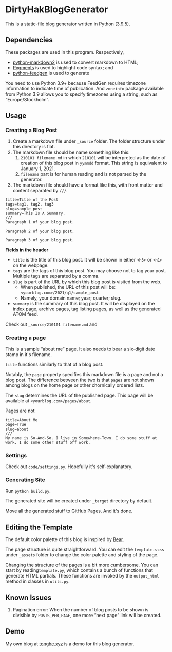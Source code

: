 # DirtyHakBlogGenerator

This is a static-file blog generator written in Python (3.9.5). 

## Dependencies

These packages are used in this program. Respectively, 
* [python-markdown2](https://github.com/trentm/python-markdown2) is used to convert markdown to HTML;
* [Pygments](https://github.com/pygments/pygments) is used to highlight code syntax; and 
* [python-feedgen](https://feedgen.kiesow.be/) is used to generate 

You need to use Python 3.9+ because FeedGen requires timezone information to indicate time of publication. And `zoneinfo` package available from Python 3.9 allows you to specify timezones using a string, such as “Europe/Stockholm”.

## Usage

### Creating a Blog Post

1. Create a markdown file under `_source` folder. The folder structure under this directory is flat. 
2. The markdown file should be name something like this:
   1. `210101 filename.md` in which `210101` will be interpreted as the date of creation of this blog post in `yymmdd` format. This string is equivalent to January 1, 2021.
   2. `filename` part is for human reading and is not parsed by the generator.
3. The markdown file should have a format like this, with front matter and content separated by `///`. 

```
title=Title of the Post
tags=tag1, tag2, tag3
slug=sample_post
summary=This Is A Summary.
///
Paragraph 1 of your blog post.

Paragraph 2 of your blog post.

Paragraph 3 of your blog post.
```

**Fields in the header**

* `title` is the title of this blog post. It will be shown in either `<h3>` or `<h1>` on the webpage. 
* `tags` are the tags of this blog post. You may choose not to tag your post. Multiple tags are separated by a comma.
* `slug` is part of the URL by which this blog post is visited from the web.
  * When published, the URL of this post will be: `<yourblog.com>/2021/q1/sample_post`
  * Namely, your domain name; year; quarter; slug.
* `summary` is the summary of this blog post. It will be displayed on the index page, archive pages, tag listing pages, as well as the generated ATOM feed.

Check out `_source/210101 filename.md` and 

### Creating a page

This is a sample “about me” page. It also needs to bear a six-digit date stamp in it's filename. 

`title` functions similarly to that of a blog post.

Notably, the `page` property specifies this markdown file is a page and not a blog post. The difference between the two is that `pages` are not shown among blogs on the home page or other chornically ordered lists. 

The `slug` determines the URL of the published page. This page will be available at `<yourblog.com>/pages/about`.

Pages are not 

```
title=About Me
page=True
slug=about
///
My name is So-And-So. I live in Somewhere-Town. I do some stuff at work. I do some other stuff off work.
```

### Settings

Check out `code/settings.py`. Hopefully it's self-explanatory. 

### Generating Site

Run `python build.py`. 

The generated site will be created under `_target` directory by default. 

Move all the generated stuff to GitHub Pages. And it's done. 

## Editing the Template

The default color palette of this blog is inspired by [Bear](https://bear.app/). 

The page structure is quite straightforward. You can edit the `template.scss` under `_assets` folder to change the color palette and styling of the page. 

Changing the structure of the pages is a bit more cumbersome. You can start by reading`template.py`, which contains a bunch of functions that generate HTML partials. These functions are invoked by the `output_html` method in classes in `utils.py`.

## Known Issues

1. Pagination error: When the number of blog posts to be shown is divisible by `POSTS_PER_PAGE`, one more “next page” link will be created.  

## Demo

My own blog at [tonghe.xyz](https://tonghe.xyz/) is a demo for this blog generator. 